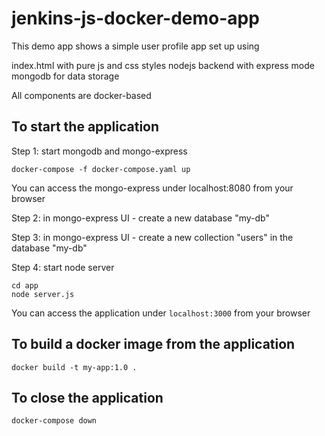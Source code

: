 # jenkins-js-docker-demo-app

This demo app shows a simple user profile app set up using

index.html with pure js and css styles
nodejs backend with express mode
mongodb for data storage

All components are docker-based
## To start the application

Step 1: start mongodb and mongo-express

```
docker-compose -f docker-compose.yaml up
```
You can access the mongo-express under localhost:8080 from your browser

Step 2: in mongo-express UI - create a new database "my-db"

Step 3: in mongo-express UI - create a new collection "users" in the database "my-db"

Step 4: start node server

```
cd app
node server.js
```

You can access the application under ``` localhost:3000 ``` from your browser


## To build a docker image from the application
```
docker build -t my-app:1.0 .

```
## To close the application

```
docker-compose down
```
